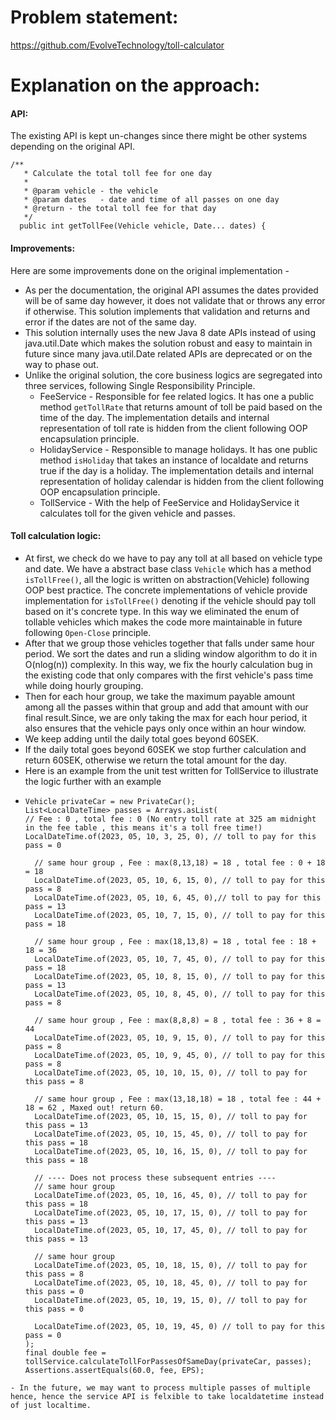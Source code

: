 # Problem statement:
https://github.com/EvolveTechnology/toll-calculator

# Explanation on the approach:
#### API:
The existing API is kept un-changes since there might be other systems depending on the original API. 
```
/**
   * Calculate the total toll fee for one day
   *
   * @param vehicle - the vehicle
   * @param dates   - date and time of all passes on one day
   * @return - the total toll fee for that day
   */
  public int getTollFee(Vehicle vehicle, Date... dates) {
``` 
#### Improvements:
Here are some improvements done on the original implementation - 
- As per the documentation, the original API assumes the dates provided will be of same day however, it does not validate that or throws any error if otherwise. This solution implements that validation and returns and error if the dates are not of the same day.
- This solution internally uses the new Java 8 date APIs instead of using java.util.Date which makes the solution robust and easy to maintain in future since many java.util.Date related APIs are deprecated or on the way to phase out.
- Unlike the original solution, the core business logics are segregated into three services, following Single Responsibility Principle.
  - FeeService - Responsible for fee related logics. It has one a public method `getTollRate` that returns amount of toll be paid based on the time of the day. The implementation details and internal representation of toll rate is hidden from the client following OOP encapsulation principle. 
  - HolidayService - Responsible to manage holidays. It has one public method `isHoliday` that takes an instance of localdate and returns true if the day is a holiday. The implementation details and internal representation of holiday calendar is hidden from the client following OOP encapsulation principle.
  - TollService - With the help of FeeService and HolidayService it calculates toll for the given vehicle and passes.
#### Toll calculation logic:
  - At first, we check do we have to pay any toll at all based on vehicle type and date. We have a abstract base class `Vehicle` which has a method `isTollFree()`, all the logic is written on abstraction(Vehicle) following OOP best practice. The concrete implementations of vehicle provide implementation for  `isTollFree()` denoting if the vehicle should pay toll based on it's concrete type. In this way we eliminated the enum of tollable vehicles which makes the code more maintainable in future following `Open-Close` principle.
  - After that we group those vehicles together that falls under same hour period. We sort the dates and run a sliding window algorithm to do it in O(nlog(n)) complexity. In this way, we fix the hourly calculation bug in the existing code that only compares with the first vehicle's pass time while doing hourly grouping. 
  - Then for each hour group, we take the maximum payable amount among all the passes within that group and add that amount with our final result.Since, we are only taking the max for each hour period, it also ensures that the vehicle pays only once within an hour window. 
  - We keep adding until the daily total goes beyond 60SEK. 
  - If the daily total goes beyond 60SEK we stop further calculation and return 60SEK, otherwise we return the total amount for the day.
  - Here is an example from the unit test written for TollService to illustrate the logic further with an example
  - ```
    Vehicle privateCar = new PrivateCar();
    List<LocalDateTime> passes = Arrays.asList(
    // Fee : 0 , total fee : 0 (No entry toll rate at 325 am midnight in the fee table , this means it's a toll free time!)
    LocalDateTime.of(2023, 05, 10, 3, 25, 0), // toll to pay for this pass = 0
      
      // same hour group , Fee : max(8,13,18) = 18 , total fee : 0 + 18 = 18
      LocalDateTime.of(2023, 05, 10, 6, 15, 0), // toll to pay for this pass = 8
      LocalDateTime.of(2023, 05, 10, 6, 45, 0),// toll to pay for this pass = 13
      LocalDateTime.of(2023, 05, 10, 7, 15, 0), // toll to pay for this pass = 18

      // same hour group , Fee : max(18,13,8) = 18 , total fee : 18 + 18 = 36
      LocalDateTime.of(2023, 05, 10, 7, 45, 0), // toll to pay for this pass = 18
      LocalDateTime.of(2023, 05, 10, 8, 15, 0), // toll to pay for this pass = 13
      LocalDateTime.of(2023, 05, 10, 8, 45, 0), // toll to pay for this pass = 8

      // same hour group , Fee : max(8,8,8) = 8 , total fee : 36 + 8 = 44
      LocalDateTime.of(2023, 05, 10, 9, 15, 0), // toll to pay for this pass = 8
      LocalDateTime.of(2023, 05, 10, 9, 45, 0), // toll to pay for this pass = 8
      LocalDateTime.of(2023, 05, 10, 10, 15, 0), // toll to pay for this pass = 8

      // same hour group , Fee : max(13,18,18) = 18 , total fee : 44 + 18 = 62 , Maxed out! return 60.
      LocalDateTime.of(2023, 05, 10, 15, 15, 0), // toll to pay for this pass = 13
      LocalDateTime.of(2023, 05, 10, 15, 45, 0), // toll to pay for this pass = 18
      LocalDateTime.of(2023, 05, 10, 16, 15, 0), // toll to pay for this pass = 18
          
      // ---- Does not process these subsequent entries ----
      // same hour group
      LocalDateTime.of(2023, 05, 10, 16, 45, 0), // toll to pay for this pass = 18
      LocalDateTime.of(2023, 05, 10, 17, 15, 0), // toll to pay for this pass = 13
      LocalDateTime.of(2023, 05, 10, 17, 45, 0), // toll to pay for this pass = 13

      // same hour group
      LocalDateTime.of(2023, 05, 10, 18, 15, 0), // toll to pay for this pass = 8
      LocalDateTime.of(2023, 05, 10, 18, 45, 0), // toll to pay for this pass = 0
      LocalDateTime.of(2023, 05, 10, 19, 15, 0), // toll to pay for this pass = 0

      LocalDateTime.of(2023, 05, 10, 19, 45, 0) // toll to pay for this pass = 0
    );
    final double fee = tollService.calculateTollForPassesOfSameDay(privateCar, passes);
    Assertions.assertEquals(60.0, fee, EPS);
  ```
- In the future, we may want to process multiple passes of multiple hence, hence the service API is felxible to take localdatetime instead of just localtime.